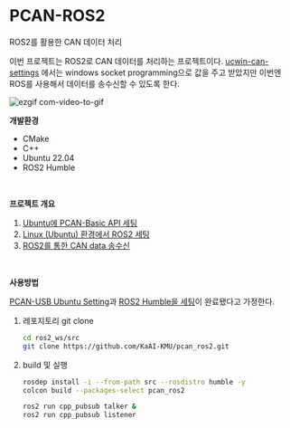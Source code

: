 # PCAN-ROS2
ROS2를 활용한 CAN 데이터 처리

이번 프로젝트는 ROS2로 CAN 데이터를 처리하는 프로젝트이다. [ucwin-can-settings](https://github.com/KaAI-KMU/ucwin-can-settings) 에서는 windows socket programming으로 값을 주고 받았지만 이번엔 ROS를 사용해서 데이터를 송수신할 수 있도록 한다. 

![ezgif com-video-to-gif](https://user-images.githubusercontent.com/111988634/232441277-6fca7a46-8c63-4cd3-ae1a-03bca8cf64bb.gif)


**개발환경**

- CMake
- C++
- Ubuntu 22.04
- ROS2 Humble

<br>

**프로젝트 개요**

1. [Ubuntu에 PCAN-Basic API 세팅](https://www.notion.so/PCAN-USB-Ubuntu-Setting-ac499925fcc34dcd95c2cfe8f96e27b2)
2. [Linux (Ubuntu) 환경에서 ROS2 세팅](https://docs.ros.org/en/humble/Installation/Ubuntu-Install-Debians.html)
3. [ROS2를 통한 CAN data 송수신](https://kaai.notion.site/ROS2-publish-subscribe-CAN-data-cc54ced8df3a4dda891614fc32eb355b)

<br>

**사용방법**

[PCAN-USB Ubuntu Setting](https://www.notion.so/PCAN-USB-Ubuntu-Setting-ac499925fcc34dcd95c2cfe8f96e27b2)과 [ROS2 Humble을 세팅](https://docs.ros.org/en/humble/Installation/Ubuntu-Install-Debians.html)이 완료됐다고 가정한다.
1. 레포지토리 git clone
    
    ```bash
    cd ros2_ws/src
    git clone https://github.com/KaAI-KMU/pcan_ros2.git
    ```
    
2. build 및 실행
    
    ```bash
    rosdep install -i --from-path src --rosdistro humble -y
    colcon build --packages-select pcan_ros2
    ```
    
    ```bash
    ros2 run cpp_pubsub talker &
    ros2 run cpp_pubsub listener
    ```
